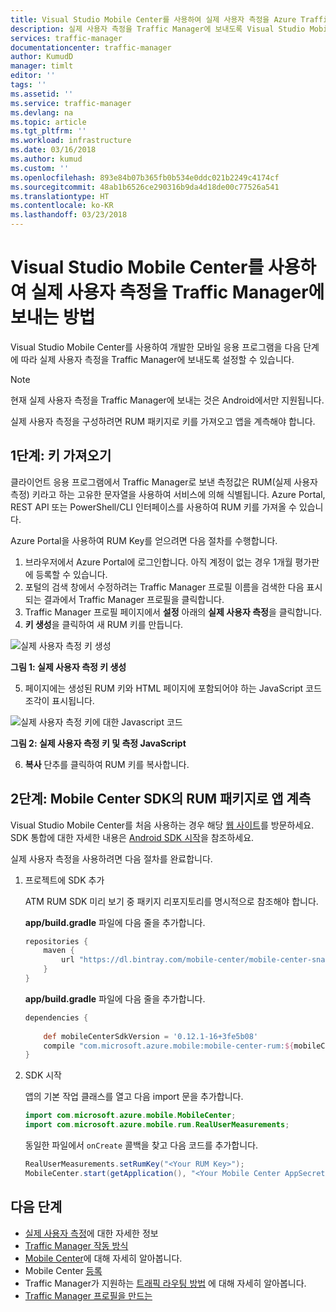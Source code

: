 ```yaml
---
title: Visual Studio Mobile Center를 사용하여 실제 사용자 측정을 Azure Traffic Manager에 보내기 | Microsoft Docs
description: 실제 사용자 측정을 Traffic Manager에 보내도록 Visual Studio Mobile Center를 사용하여 개발한 모바일 응용 프로그램 설정
services: traffic-manager
documentationcenter: traffic-manager
author: KumudD
manager: timlt
editor: ''
tags: ''
ms.assetid: ''
ms.service: traffic-manager
ms.devlang: na
ms.topic: article
ms.tgt_pltfrm: ''
ms.workload: infrastructure
ms.date: 03/16/2018
ms.author: kumud
ms.custom: ''
ms.openlocfilehash: 893e84b07b365fb0b534e0ddc021b2249c4174cf
ms.sourcegitcommit: 48ab1b6526ce290316b9da4d18de00c77526a541
ms.translationtype: HT
ms.contentlocale: ko-KR
ms.lasthandoff: 03/23/2018
---
```

# <a name="how-to-send-real-user-measurements-to-traffic-manager-with-visual-studio-mobile-center"></a>Visual Studio Mobile Center를 사용하여 실제 사용자 측정을 Traffic Manager에 보내는 방법

Visual Studio Mobile Center를 사용하여 개발한 모바일 응용 프로그램을 다음 단계에 따라 실제 사용자 측정을 Traffic Manager에 보내도록 설정할 수 있습니다.

>[!NOTE]
> 현재 실제 사용자 측정을 Traffic Manager에 보내는 것은 Android에서만 지원됩니다.

실제 사용자 측정을 구성하려면 RUM 패키지로 키를 가져오고 앱을 계측해야 합니다.

## <a name="step-1-obtain-a-key"></a>1단계: 키 가져오기
    
클라이언트 응용 프로그램에서 Traffic Manager로 보낸 측정값은 RUM(실제 사용자 측정) 키라고 하는 고유한 문자열을 사용하여 서비스에 의해 식별됩니다. Azure Portal, REST API 또는 PowerShell/CLI 인터페이스를 사용하여 RUM 키를 가져올 수 있습니다.

Azure Portal을 사용하여 RUM Key를 얻으려면 다음 절차를 수행합니다.
   1. 브라우저에서 Azure Portal에 로그인합니다. 아직 계정이 없는 경우 1개월 평가판에 등록할 수 있습니다.
   2. 포털의 검색 창에서 수정하려는 Traffic Manager 프로필 이름을 검색한 다음 표시되는 결과에서 Traffic Manager 프로필을 클릭합니다.
   3. Traffic Manager 프로필 페이지에서 **설정** 아래의 **실제 사용자 측정**을 클릭합니다.
   4. **키 생성**을 클릭하여 새 RUM 키를 만듭니다.
        
   ![실제 사용자 측정 키 생성](./media/traffic-manager-create-rum-visual-studio/generate-rum-key.png)

   **그림 1: 실제 사용자 측정 키 생성**

   5.   페이지에는 생성된 RUM 키와 HTML 페이지에 포함되어야 하는 JavaScript 코드 조각이 표시됩니다.
 
   ![실제 사용자 측정 키에 대한 Javascript 코드](./media/traffic-manager-create-rum-visual-studio/rum-key.png)

   **그림 2: 실제 사용자 측정 키 및 측정 JavaScript**
 
   6. **복사** 단추를 클릭하여 RUM 키를 복사합니다. 

## <a name="step-2-instrument-your-app-with-the-rum-package-of-mobile-center-sdk"></a>2단계: Mobile Center SDK의 RUM 패키지로 앱 계측

Visual Studio Mobile Center를 처음 사용하는 경우 해당 [웹 사이트](https://mobile.azure.com)를 방문하세요. SDK 통합에 대한 자세한 내용은 [Android SDK 시작](https://docs.microsoft.com/mobile-center/sdk/getting-started/Android)을 참조하세요.

실제 사용자 측정을 사용하려면 다음 절차를 완료합니다.

1.  프로젝트에 SDK 추가

    ATM RUM SDK 미리 보기 중 패키지 리포지토리를 명시적으로 참조해야 합니다.

    **app/build.gradle** 파일에 다음 줄을 추가합니다.

    ```groovy
    repositories {
        maven {
            url "https://dl.bintray.com/mobile-center/mobile-center-snapshot"
        }
    }
    ```
    **app/build.gradle** 파일에 다음 줄을 추가합니다.

    ```groovy
    dependencies {   
     
        def mobileCenterSdkVersion = '0.12.1-16+3fe5b08'
        compile "com.microsoft.azure.mobile:mobile-center-rum:${mobileCenterSdkVersion}"
    }
    ```

2. SDK 시작

    앱의 기본 작업 클래스를 열고 다음 import 문을 추가합니다.

    ```java
    import com.microsoft.azure.mobile.MobileCenter;
    import com.microsoft.azure.mobile.rum.RealUserMeasurements;
    ```

    동일한 파일에서 `onCreate` 콜백을 찾고 다음 코드를 추가합니다.

    ```java
    RealUserMeasurements.setRumKey("<Your RUM Key>");
    MobileCenter.start(getApplication(), "<Your Mobile Center AppSecret>", RealUserMeasurements.class);
    ```

## <a name="next-steps"></a>다음 단계
- [실제 사용자 측정](traffic-manager-rum-overview.md)에 대한 자세한 정보
- [Traffic Manager 작동 방식](traffic-manager-overview.md)
- [Mobile Center](https://docs.microsoft.com/mobile-center/)에 대해 자세히 알아봅니다.
- Mobile Center [등록](https://mobile.azure.com)
- Traffic Manager가 지원하는 [트래픽 라우팅 방법](traffic-manager-routing-methods.md) 에 대해 자세히 알아봅니다.
- [Traffic Manager 프로필을 만드는](traffic-manager-create-profile.md)

